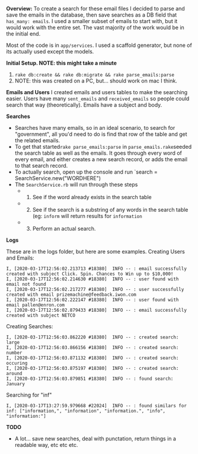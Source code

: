 
**Overview:**
To create a search for these email files I decided to parse and save the emails in the database, then save searches as a DB field that `has_many: emails`. I used a smaller subset of emails to start with, but it would work with the entire set. The vast majority of the work would be in the initial end. 

Most of the code is in `app/services`. I used a scaffold generator, but none of its actually used except the models.

**Initial Setup. NOTE: this might take a minute**

 1.  `rake db:create && rake db:migrate && rake parse_emails:parse`
 2. NOTE: this was created on a PC, but... should work on mac I think.

**Emails and Users** 
I created emails and users tables to make the searching easier. Users have many `sent_emails` and `received_emails` so people could search that way (theoretically). Emails have a subject and body. 

**Searches**

 - Searches have many emails, so in an ideal scenario, to search for "government", all you'd need to do is find that row of the table and get the related emails.
 - To get that started`rake parse_emails:parse` in `parse_emails.rake`seeded the search table as well as the emails. It goes through every word of every email, and either creates a new search record, or adds the email to that search record.
 - To actually search, open up the console and run `search = SearchService.new("WORDHERE")
 - The `SearchService.rb` will run through these steps
	 - 1. See if the word already exists in the search table
	 - 2. See if the search is a substring of any words in the search table (eg: `inform` will return results for `information`
	 - 3. Perform an actual search.

**Logs**

These are in the logs folder, but here are some examples.
Creating Users and Emails:

    I, [2020-03-17T12:56:02.213713 #18380]  INFO -- : email successfully created with subject Click. Spin. Chances to Win up to $10,000!
    I, [2020-03-17T12:56:02.214630 #18380]  INFO -- : user found with email not found
    I, [2020-03-17T12:56:02.217277 #18380]  INFO -- : user successfully created with email prizemachine@feedback.iwon.com
    I, [2020-03-17T12:56:02.222147 #18380]  INFO -- : user found with email pallen@enron.com
    I, [2020-03-17T12:56:02.879433 #18380]  INFO -- : email successfully created with subject NETCO

Creating Searches:

    I, [2020-03-17T12:56:03.862220 #18380]  INFO -- : created search: large
    I, [2020-03-17T12:56:03.866156 #18380]  INFO -- : created search: number
    I, [2020-03-17T12:56:03.871132 #18380]  INFO -- : created search: occuring
    I, [2020-03-17T12:56:03.875197 #18380]  INFO -- : created search: around
    I, [2020-03-17T12:56:03.879851 #18380]  INFO -- : found search: January
Searching for "inf"

    I, [2020-03-17T13:27:59.979668 #22024]  INFO -- : found similars for inf: ["information,", "information", "information.", "info", "information:"]

**TODO**

 - A lot... save new searches, deal with punctation, return things in a readable way, etc etc etc.
